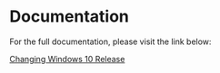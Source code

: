 # Documentation

For the full documentation, please visit the link below:

[Changing Windows 10 Release](https://blog.wuibaille.fr/2023/04/epm-changement-de-release-windows-10/)
